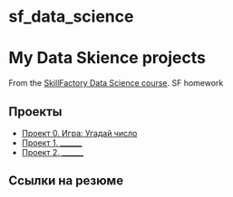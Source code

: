 # sf_data_science
# My Data Skience projects
From the [SkillFactory Data Science course](https://skillfactory.ru/data-scientist).
SF homework

## Проекты

* [Проект 0. Игра: Угадай число](https://github.com/Nadezhda1202/sf_data_science/project_0)
* [Проект 1. ______](___)
* [Проект 2. ______](___)

## Ссылки на резюме
